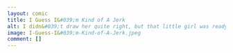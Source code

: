 ```yaml
---
layout: comic
title: I Guess I&#039;m Kind of A Jerk
alt: I didn&#039;t draw her quite right, but that little girl was ready for a rave.
image: I-Guess-I&#039;m-Kind-of-A-Jerk.jpeg
comment: []
---
```

